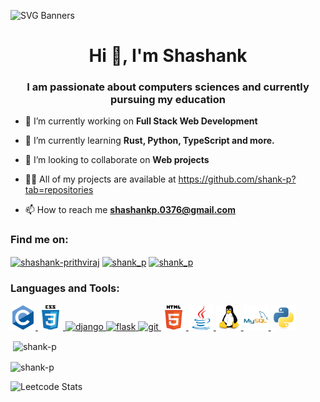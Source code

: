 ![SVG Banners](https://svg-banners.vercel.app/api?type=typeWriter&text1=Nice%20to%20meet%20You%20!&width=850&height=200)
<h1 align="center">Hi 👋, I'm Shashank</h1>
<h3 align="center">I am passionate about computers sciences and currently pursuing my education</h3>

- 🔭 I’m currently working on **Full Stack Web Development**

- 🌱 I’m currently learning **Rust, Python, TypeScript and more.**

- 👯 I’m looking to collaborate on **Web projects**

- 👨‍💻 All of my projects are available at https://github.com/shank-p?tab=repositories

- 📫 How to reach me **shashankp.0376@gmail.com**

<h3 align="left">Find me on:</h3>
<p align="left">
<a href="https://linkedin.com/in/shashank-prithviraj" target="blank"><img align="center" src="https://raw.githubusercontent.com/rahuldkjain/github-profile-readme-generator/master/src/images/icons/Social/linked-in-alt.svg" alt="shashank-prithviraj" height="30" width="40" /></a>
<a href="https://www.hackerrank.com/shank_p" target="blank"><img align="center" src="https://raw.githubusercontent.com/rahuldkjain/github-profile-readme-generator/master/src/images/icons/Social/hackerrank.svg" alt="shank_p" height="30" width="40" /></a>
<a href="https://www.leetcode.com/shank_p" target="blank"><img align="center" src="https://raw.githubusercontent.com/rahuldkjain/github-profile-readme-generator/master/src/images/icons/Social/leet-code.svg" alt="shank_p" height="30" width="40" /></a>
</p>

<h3 align="left">Languages and Tools:</h3>
<p align="left"> <a href="https://www.cprogramming.com/" target="_blank" rel="noreferrer"> <img src="https://raw.githubusercontent.com/devicons/devicon/master/icons/c/c-original.svg" alt="c" width="40" height="40"/> </a> <a href="https://www.w3schools.com/css/" target="_blank" rel="noreferrer"> <img src="https://raw.githubusercontent.com/devicons/devicon/master/icons/css3/css3-original-wordmark.svg" alt="css3" width="40" height="40"/> </a> <a href="https://www.djangoproject.com/" target="_blank" rel="noreferrer"> <img src="https://cdn.worldvectorlogo.com/logos/django.svg" alt="django" width="40" height="40"/> </a> <a href="https://flask.palletsprojects.com/" target="_blank" rel="noreferrer"> <img src="https://www.vectorlogo.zone/logos/pocoo_flask/pocoo_flask-icon.svg" alt="flask" width="40" height="40"/> </a> <a href="https://git-scm.com/" target="_blank" rel="noreferrer"> <img src="https://www.vectorlogo.zone/logos/git-scm/git-scm-icon.svg" alt="git" width="40" height="40"/> </a> <a href="https://www.w3.org/html/" target="_blank" rel="noreferrer"> <img src="https://raw.githubusercontent.com/devicons/devicon/master/icons/html5/html5-original-wordmark.svg" alt="html5" width="40" height="40"/> </a> <a href="https://www.java.com" target="_blank" rel="noreferrer"> <img src="https://raw.githubusercontent.com/devicons/devicon/master/icons/java/java-original.svg" alt="java" width="40" height="40"/> </a> <a href="https://www.linux.org/" target="_blank" rel="noreferrer"> <img src="https://raw.githubusercontent.com/devicons/devicon/master/icons/linux/linux-original.svg" alt="linux" width="40" height="40"/> </a> <a href="https://www.mysql.com/" target="_blank" rel="noreferrer"> <img src="https://raw.githubusercontent.com/devicons/devicon/master/icons/mysql/mysql-original-wordmark.svg" alt="mysql" width="40" height="40"/> </a> <a href="https://www.python.org" target="_blank" rel="noreferrer"> <img src="https://raw.githubusercontent.com/devicons/devicon/master/icons/python/python-original.svg" alt="python" width="40" height="40"/> </a> </p>


<p>&nbsp;<img align="center" src="https://github-readme-stats.vercel.app/api?username=shank-p&&theme=dark&show_icons=true&locale=en" alt="shank-p" /></p>


<p><img align="center" src="https://github-readme-streak-stats.herokuapp.com/?user=shank-p&&theme=dark" alt="shank-p" /></p>


![Leetcode Stats](https://leetcode.card.workers.dev/?username=shank_p&&theme=dark)

